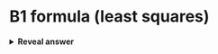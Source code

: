# B1 formula (least squares)
<details>
<summary><b>Reveal answer</b></summary>
<img src="../../../../../media/paste-c224af6b03650b651bb093a38b0cfb8050ab81b6.jpg">
</details>
